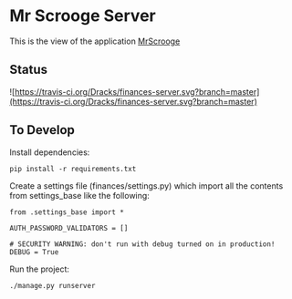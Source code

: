 # Mr Scrooge Server
This is the view of the application [MrScrooge](https://github.com/Dracks/mr-scrooge/)

## Status
![https://travis-ci.org/Dracks/finances-server.svg?branch=master](https://travis-ci.org/Dracks/finances-server.svg?branch=master)

## To Develop
Install dependencies:
```
pip install -r requirements.txt
```

Create a settings file (finances/settings.py) which import all the contents from settings_base like the following:
```
from .settings_base import *

AUTH_PASSWORD_VALIDATORS = []

# SECURITY WARNING: don't run with debug turned on in production!
DEBUG = True
```

Run the project:
```
./manage.py runserver 
```
